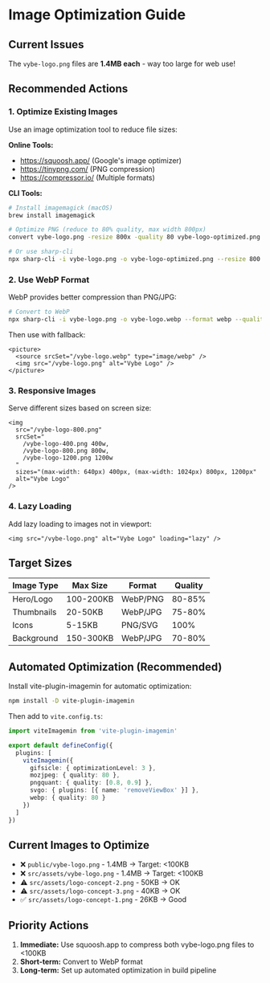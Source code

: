 # Image Optimization Guide

## Current Issues

The `vybe-logo.png` files are **1.4MB each** - way too large for web use!

## Recommended Actions

### 1. Optimize Existing Images

Use an image optimization tool to reduce file sizes:

**Online Tools:**
- https://squoosh.app/ (Google's image optimizer)
- https://tinypng.com/ (PNG compression)
- https://compressor.io/ (Multiple formats)

**CLI Tools:**
```bash
# Install imagemagick (macOS)
brew install imagemagick

# Optimize PNG (reduce to 80% quality, max width 800px)
convert vybe-logo.png -resize 800x -quality 80 vybe-logo-optimized.png

# Or use sharp-cli
npx sharp-cli -i vybe-logo.png -o vybe-logo-optimized.png --resize 800
```

### 2. Use WebP Format

WebP provides better compression than PNG/JPG:

```bash
# Convert to WebP
npx sharp-cli -i vybe-logo.png -o vybe-logo.webp --format webp --quality 80
```

Then use with fallback:
```tsx
<picture>
  <source srcSet="/vybe-logo.webp" type="image/webp" />
  <img src="/vybe-logo.png" alt="Vybe Logo" />
</picture>
```

### 3. Responsive Images

Serve different sizes based on screen size:

```tsx
<img
  src="/vybe-logo-800.png"
  srcSet="
    /vybe-logo-400.png 400w,
    /vybe-logo-800.png 800w,
    /vybe-logo-1200.png 1200w
  "
  sizes="(max-width: 640px) 400px, (max-width: 1024px) 800px, 1200px"
  alt="Vybe Logo"
/>
```

### 4. Lazy Loading

Add lazy loading to images not in viewport:

```tsx
<img src="/vybe-logo.png" alt="Vybe Logo" loading="lazy" />
```

## Target Sizes

| Image Type | Max Size | Format | Quality |
|-----------|----------|--------|---------|
| Hero/Logo | 100-200KB | WebP/PNG | 80-85% |
| Thumbnails | 20-50KB | WebP/JPG | 75-80% |
| Icons | 5-15KB | PNG/SVG | 100% |
| Background | 150-300KB | WebP/JPG | 70-80% |

## Automated Optimization (Recommended)

Install vite-plugin-imagemin for automatic optimization:

```bash
npm install -D vite-plugin-imagemin
```

Then add to `vite.config.ts`:

```typescript
import viteImagemin from 'vite-plugin-imagemin'

export default defineConfig({
  plugins: [
    viteImagemin({
      gifsicle: { optimizationLevel: 3 },
      mozjpeg: { quality: 80 },
      pngquant: { quality: [0.8, 0.9] },
      svgo: { plugins: [{ name: 'removeViewBox' }] },
      webp: { quality: 80 }
    })
  ]
})
```

## Current Images to Optimize

- ❌ `public/vybe-logo.png` - 1.4MB → Target: <100KB
- ❌ `src/assets/vybe-logo.png` - 1.4MB → Target: <100KB
- ⚠️ `src/assets/logo-concept-2.png` - 50KB → OK
- ⚠️ `src/assets/logo-concept-3.png` - 40KB → OK
- ✅ `src/assets/logo-concept-1.png` - 26KB → Good

## Priority Actions

1. **Immediate:** Use squoosh.app to compress both vybe-logo.png files to <100KB
2. **Short-term:** Convert to WebP format
3. **Long-term:** Set up automated optimization in build pipeline
